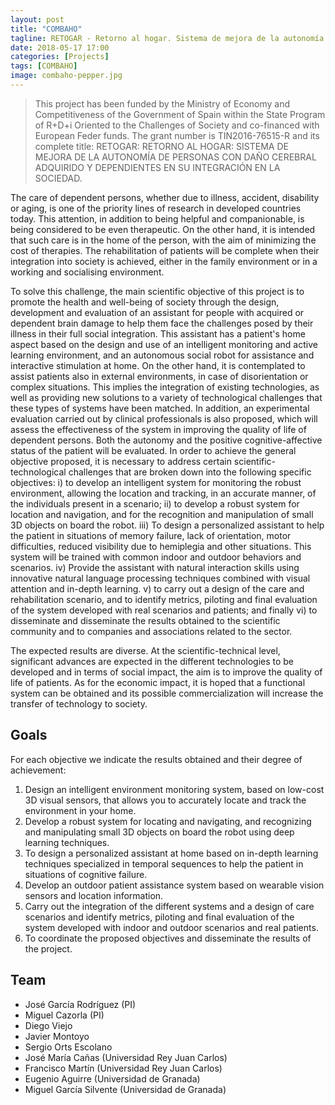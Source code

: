 ```yaml
---
layout: post
title: "COMBAHO"
tagline: RETOGAR - Retorno al hogar. Sistema de mejora de la autonomía de personas con daño cerebral adquirido y dependientes en su integración en la sociedad
date: 2018-05-17 17:00
categories: [Projects]
tags: [COMBAHO]
image: combaho-pepper.jpg
---
```


<blockquote>
This project has been funded by the Ministry of Economy and Competitiveness of the Government of Spain within the State Program of R+D+i Oriented to the Challenges of Society and co-financed with European Feder funds. The grant number is TIN2016-76515-R and its complete title: RETOGAR: RETORNO AL HOGAR: SISTEMA DE MEJORA DE LA AUTONOMÍA DE PERSONAS CON DAÑO CEREBRAL ADQUIRIDO Y DEPENDIENTES EN SU INTEGRACIÓN EN LA SOCIEDAD.
</blockquote>


The care of dependent persons, whether due to illness, accident, disability or aging, is one of the priority lines of research in developed countries today. This attention, in addition to being helpful and companionable, is being considered to be even therapeutic. On the other hand, it is intended that such care is in the home of the person, with the aim of minimizing the cost of therapies. The rehabilitation of patients will be complete when their integration into society is achieved, either in the family environment or in a working and socialising environment.

To solve this challenge, the main scientific objective of this project is to promote the health and well-being of society through the design, development and evaluation of an assistant for people with acquired or dependent brain damage to help them face the challenges posed by their illness in their full social integration. This assistant has a patient's home aspect based on the design and use of an intelligent monitoring and active learning environment, and an autonomous social robot for assistance and interactive stimulation at home. On the other hand, it is contemplated to assist patients also in external environments, in case of disorientation or complex situations. This implies the integration of existing technologies, as well as providing new solutions to a variety of technological challenges that these types of systems have been matched. In addition, an experimental evaluation carried out by clinical professionals is also proposed, which will assess the effectiveness of the system in improving the quality of life of dependent persons. Both the autonomy and the positive cognitive-affective status of the patient will be evaluated.
In order to achieve the general objective proposed, it is necessary to address certain scientific-technological challenges that are broken down into the following specific objectives: i) to develop an intelligent system for monitoring the robust environment, allowing the location and tracking, in an accurate manner, of the individuals present in a scenario; ii) to develop a robust system for location and navigation, and for the recognition and manipulation of small 3D objects on board the robot. iii) To design a personalized assistant to help the patient in situations of memory failure, lack of orientation, motor difficulties, reduced visibility due to hemiplegia and other situations. This system will be trained with common indoor and outdoor behaviors and scenarios. iv) Provide the assistant with natural interaction skills using innovative natural language processing techniques combined with visual attention and in-depth learning. v) to carry out a design of the care and rehabilitation scenario, and to identify metrics, piloting and final evaluation of the system developed with real scenarios and patients; and finally vi) to disseminate and disseminate the results obtained to the scientific community and to companies and associations related to the sector.

The expected results are diverse. At the scientific-technical level, significant advances are expected in the different technologies to be developed and in terms of social impact, the aim is to improve the quality of life of patients. As for the economic impact, it is hoped that a functional system can be obtained and its possible commercialization will increase the transfer of technology to society.

## Goals

For each objective we indicate the results obtained and their degree of achievement:

1. Design an intelligent environment monitoring system, based on low-cost 3D visual sensors, that allows you to accurately locate and track the environment in your home.
2. Develop a robust system for locating and navigating, and recognizing and manipulating small 3D objects on board the robot using deep learning techniques.
3. To design a personalized assistant at home based on in-depth learning techniques specialized in temporal sequences to help the patient in situations of cognitive failure.
4. Develop an outdoor patient assistance system based on wearable vision sensors and location information.
5. Carry out the integration of the different systems and a design of care scenarios and identify metrics, piloting and final evaluation of the system developed with indoor and outdoor scenarios and real patients.
6. To coordinate the proposed objectives and disseminate the results of the project.

## Team

- José García Rodríguez  (PI)
- Miguel  Cazorla (PI)
- Diego Viejo
- Javier Montoyo
- Sergio Orts Escolano
- José María Cañas (Universidad Rey Juan Carlos)
- Francisco Martín (Universidad Rey Juan Carlos)
- Eugenio Aguirre (Universidad de Granada)
- Miguel García Silvente (Universidad de Granada)
